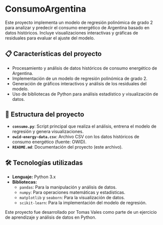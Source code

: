 # ConsumoArgentina

Este proyecto implementa un modelo de regresión polinómica de grado 2 para analizar y predecir el consumo energético de Argentina basado en datos históricos. Incluye visualizaciones interactivas y gráficas de residuales para evaluar el ajuste del modelo.

## 📋 Características del proyecto
- Procesamiento y análisis de datos históricos de consumo energético de Argentina.
- Implementación de un modelo de regresión polinómica de grado 2.
- Generación de gráficos interactivos y análisis de los residuales del modelo.
- Uso de bibliotecas de Python para análisis estadístico y visualización de datos.

## 📂 Estructura del proyecto
- **`consumo.py`**: Script principal que realiza el análisis, entrena el modelo de regresión y genera visualizaciones.
- **`owid-energy-data.csv`**: Archivo CSV con los datos históricos de consumo energético (fuente: OWID).
- **`README.md`**: Documentación del proyecto (este archivo).

## 🛠 Tecnologías utilizadas
- **Lenguaje:** Python 3.x
- **Bibliotecas:**
  - `pandas`: Para la manipulación y análisis de datos.
  - `numpy`: Para operaciones matemáticas y estadísticas.
  - `matplotlib` y `seaborn`: Para la visualización de datos.
  - `scikit-learn`: Para la implementación del modelo de regresión.


Este proyecto fue desarrollado por Tomas Vales como parte de un ejercicio de aprendizaje y análisis de datos en Python.
